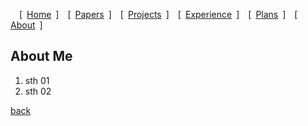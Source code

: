 &emsp;[&ensp;[Home](./index.html)&ensp;]&emsp;[&ensp;[Papers](./papers.html)&ensp;]&emsp;[&ensp;[Projects](./projects.html)&ensp;]&emsp;[&ensp;[Experience](./experience.html)&ensp;]&emsp;[&ensp;[Plans](./plans.html)&ensp;]&emsp;[&ensp;[About](./about.html)&ensp;]&emsp;

## About Me

1. sth 01
2. sth 02

[back](./)
